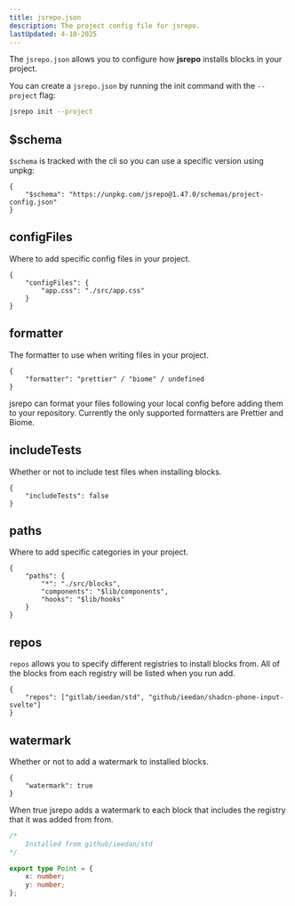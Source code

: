 ```yaml
---
title: jsrepo.json
description: The project config file for jsrepo.
lastUpdated: 4-10-2025
---
```


The `jsrepo.json` allows you to configure how **jsrepo** installs blocks in your project.

You can create a `jsrepo.json` by running the init command with the `--project` flag:

```sh
jsrepo init --project
```

## $schema

`$schema` is tracked with the cli so you can use a specific version using unpkg:

```jsonc showLineNumbers
{
	"$schema": "https://unpkg.com/jsrepo@1.47.0/schemas/project-config.json"
}
```

## configFiles

Where to add specific config files in your project.

```jsonc showLineNumbers
{
	"configFiles": {
		"app.css": "./src/app.css"
	}
}
```

## formatter

The formatter to use when writing files in your project.

```jsonc showLineNumbers
{
	"formatter": "prettier" / "biome" / undefined
}
```

jsrepo can format your files following your local config before adding them to your repository. Currently the only supported formatters are Prettier and Biome.

## includeTests

Whether or not to include test files when installing blocks.

```jsonc showLineNumbers
{
	"includeTests": false
}
```

## paths

Where to add specific categories in your project.

```jsonc showLineNumbers
{
	"paths": {
		"*": "./src/blocks",
		"components": "$lib/components",
		"hooks": "$lib/hooks"
	}
}
```

## repos

`repos` allows you to specify different registries to install blocks from. All of the blocks from each registry will be listed when you run add.

```jsonc showLineNumbers
{
	"repos": ["gitlab/ieedan/std", "github/ieedan/shadcn-phone-input-svelte"]
}
```

## watermark

Whether or not to add a watermark to installed blocks.

```jsonc showLineNumbers
{
	"watermark": true
}
```

When true jsrepo adds a watermark to each block that includes the registry that it was added from from.

```ts
/*
	Installed from github/ieedan/std
*/

export type Point = {
	x: number;
	y: number;
};
```
